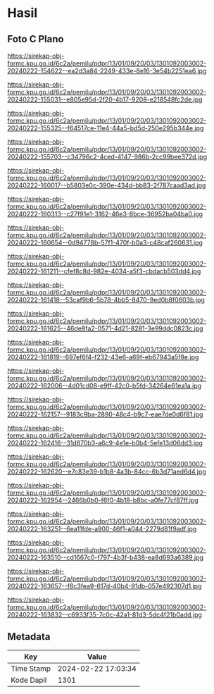 # Hasil

## Foto C Plano

https://sirekap-obj-formc.kpu.go.id/6c2a/pemilu/pdpr/13/01/09/20/03/1301092003002-20240222-154622--ea2d3a84-2249-433e-8e16-3e54b2251ea6.jpg

https://sirekap-obj-formc.kpu.go.id/6c2a/pemilu/pdpr/13/01/09/20/03/1301092003002-20240222-155031--e805e95d-2f20-4b17-9208-e218548fc2de.jpg

https://sirekap-obj-formc.kpu.go.id/6c2a/pemilu/pdpr/13/01/09/20/03/1301092003002-20240222-155325--f64517ce-11e4-44a5-bd5d-250e295b344e.jpg

https://sirekap-obj-formc.kpu.go.id/6c2a/pemilu/pdpr/13/01/09/20/03/1301092003002-20240222-155703--c34796c2-4ced-4147-986b-2cc99bee372d.jpg

https://sirekap-obj-formc.kpu.go.id/6c2a/pemilu/pdpr/13/01/09/20/03/1301092003002-20240222-160017--b5803e0c-390e-434d-bb83-2f787caad3ad.jpg

https://sirekap-obj-formc.kpu.go.id/6c2a/pemilu/pdpr/13/01/09/20/03/1301092003002-20240222-160313--c27f91e1-3162-46e3-8bce-36952ba04ba0.jpg

https://sirekap-obj-formc.kpu.go.id/6c2a/pemilu/pdpr/13/01/09/20/03/1301092003002-20240222-160654--0d94778b-57f1-470f-b0a3-c48caf260631.jpg

https://sirekap-obj-formc.kpu.go.id/6c2a/pemilu/pdpr/13/01/09/20/03/1301092003002-20240222-161211--cfef8c8d-982e-4034-a5f3-cbdacb503dd4.jpg

https://sirekap-obj-formc.kpu.go.id/6c2a/pemilu/pdpr/13/01/09/20/03/1301092003002-20240222-161418--53caf9b6-5b78-4bb5-8470-9ed0b8f0603b.jpg

https://sirekap-obj-formc.kpu.go.id/6c2a/pemilu/pdpr/13/01/09/20/03/1301092003002-20240222-161625--46de8fa2-0571-4d21-8281-3e99ddc0823c.jpg

https://sirekap-obj-formc.kpu.go.id/6c2a/pemilu/pdpr/13/01/09/20/03/1301092003002-20240222-161819--697ef6f4-f232-43e6-a69f-eb67943a5f8e.jpg

https://sirekap-obj-formc.kpu.go.id/6c2a/pemilu/pdpr/13/01/09/20/03/1301092003002-20240222-162006--4d01cd08-e9ff-42c0-b5fd-34264e61ea1a.jpg

https://sirekap-obj-formc.kpu.go.id/6c2a/pemilu/pdpr/13/01/09/20/03/1301092003002-20240222-162157--9183c9ba-2890-48c4-b9c7-eae7de0d6f81.jpg

https://sirekap-obj-formc.kpu.go.id/6c2a/pemilu/pdpr/13/01/09/20/03/1301092003002-20240222-162416--31d870b3-a6c9-4e1e-b0b4-5efe13d06dd3.jpg

https://sirekap-obj-formc.kpu.go.id/6c2a/pemilu/pdpr/13/01/09/20/03/1301092003002-20240222-162620--e7c83e39-b1b8-4a3b-84cc-6b3d71aed6d4.jpg

https://sirekap-obj-formc.kpu.go.id/6c2a/pemilu/pdpr/13/01/09/20/03/1301092003002-20240222-162954--2466b0b0-f6f0-4b18-b8bc-a0fe77cf87ff.jpg

https://sirekap-obj-formc.kpu.go.id/6c2a/pemilu/pdpr/13/01/09/20/03/1301092003002-20240222-163251--6ea11fde-a900-46f1-a044-2279d81f9adf.jpg

https://sirekap-obj-formc.kpu.go.id/6c2a/pemilu/pdpr/13/01/09/20/03/1301092003002-20240222-163510--cd1667c0-f797-4b3f-b438-ea8d693a6389.jpg

https://sirekap-obj-formc.kpu.go.id/6c2a/pemilu/pdpr/13/01/09/20/03/1301092003002-20240222-163657--f8c3fea9-617d-40b4-81db-057e492307d1.jpg

https://sirekap-obj-formc.kpu.go.id/6c2a/pemilu/pdpr/13/01/09/20/03/1301092003002-20240222-163832--c6933f35-7c0c-42a1-81d3-5dc4f21b0add.jpg


## Metadata

| Key        | Value               |
| ---------- | ------------------- |
| Time Stamp | 2024-02-22 17:03:34 |
| Kode Dapil | 1301                |



